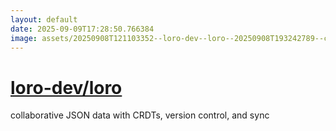 ```yaml
---
layout: default
date: 2025-09-09T17:28:50.766384
image: assets/20250908T121103352--loro-dev--loro--20250908T193242789--cropped.png
---
```


# [loro-dev/loro](https://github.com/loro-dev/loro)

collaborative JSON data with CRDTs, version control, and sync
